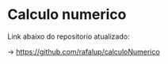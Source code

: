 # Calculo numerico

Link abaixo do repositorio atualizado:

-> https://github.com/rafalup/calculoNumerico
